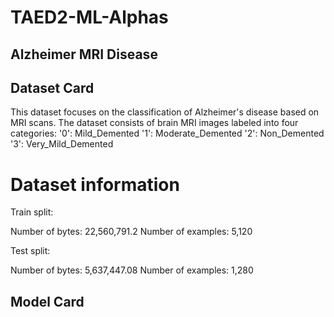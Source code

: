# TAED2-ML-Alphas

## Alzheimer MRI Disease 

## Dataset Card
This dataset focuses on the classification of Alzheimer's disease based on MRI scans. The dataset consists of brain MRI images labeled into four categories:
'0': Mild_Demented
'1': Moderate_Demented
'2': Non_Demented
'3': Very_Mild_Demented

# Dataset information
Train split:

Number of bytes: 22,560,791.2
Number of examples: 5,120

Test split:

Number of bytes: 5,637,447.08
Number of examples: 1,280


## Model Card

